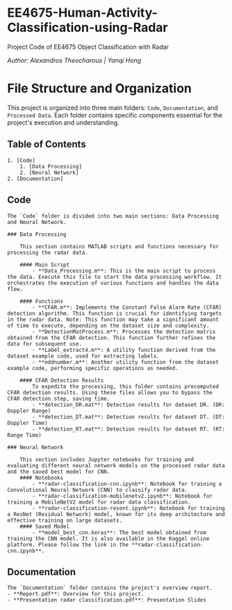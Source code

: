 # EE4675-Human-Activity-Classification-using-Radar
Project Code of EE4675 Object Classification with Radar

_Author: Alexandros Theocharous | Yanqi Hong_

# File Structure and Organization

This project is organized into three main folders: `Code`, `Documentation`, and `Processed Data`. Each folder contains specific components essential for the project's execution and understanding.

## Table of Contents
    1. [Code]
        1. [Data Processing]
        2. [Neural Network]
    2. [Documentation]


## Code 

    The `Code` folder is divided into two main sections: Data Processing and Neural Network.

    ### Data Processing

        This section contains MATLAB scripts and functions necessary for processing the radar data.

        #### Main Script
            - **Data_Processing.m**: This is the main script to process the data. Execute this file to start the data processing workflow. It orchestrates the execution of various functions and handles the data flow.

        #### Functions
            - **CFAR.m**: Implements the Constant False Alarm Rate (CFAR) detection algorithm. This function is crucial for identifying targets in the radar data. Note: This function may take a significant amount of time to execute, depending on the dataset size and complexity.
            - **DetectionMatProcess.m**: Processes the detection matrix obtained from the CFAR detection. This function further refines the data for subsequent use.
            - **Label_extract4.m**: A utility function derived from the dataset example code, used for extracting labels.
            - **oddnumber.m**: Another utility function from the dataset example code, performing specific operations as needed.

        #### CFAR Detection Results
            To expedite the processing, this folder contains precomputed CFAR detection results. Using these files allows you to bypass the CFAR detection step, saving time.
            - **detection_DR.mat**: Detection results for dataset DR. (DR: Doppler Range)
            - **detection_DT.mat**: Detection results for dataset DT. (DT: Doppler Time)
            - **detection_RT.mat**: Detection results for dataset RT. (RT: Range Time)

    ### Neural Network

        This section includes Jupyter notebooks for training and evaluating different neural network models on the processed radar data and the saved best model for CNN.
        #### Notebooks
            - **radar-classification-cnn.ipynb**: Notebook for training a Convolutional Neural Network (CNN) to classify radar data.
            - **radar-classification-mobilenetv2.ipynb**: Notebook for training a MobileNetV2 model for radar data classification.
            - **radar-classification-resent.ipynb**: Notebook for training a ResNet (Residual Network) model, known for its deep architecture and effective training on large datasets.
        #### Saved Model
            - **model_best_cnn.keras**: The best model obtained from training the CNN model. It is also available in the Kaggel online platform. Please follow the link in the **radar-classification-cnn.ipynb**.

## Documentation

    The `Documentation` folder contains the project's overview report.
    - **Report.pdf**: Overview for this project.
    - **Presentation radar classification.pdf**: Presentation Slides



